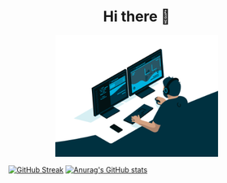 # <div align="center">Hi there :wave:
</div>

<div align=center>
<img src="https://github.com/Cuom/Cuom/blob/main/code.gif" width="320" alt="GIF">
</div>

[![GitHub Streak](https://github-readme-streak-stats.herokuapp.com/?user=Cuom)](https://git.io/streak-stats)   [![Anurag's GitHub stats](https://github-readme-stats.vercel.app/api?username=Cuom)](https://github.com/anuraghazra/github-readme-stats)

